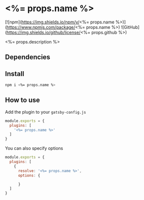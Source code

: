 # <%= props.name %>

[![npm](https://img.shields.io/npm/v/<%= props.name %>)](https://www.npmjs.com/package/<%= props.name %>)  ![GitHub](https://img.shields.io/github/license/<%= props.github %>)

<%= props.description %>

## Dependencies

## Install

```sh
npm i <%= props.name %>
```

## How to use

Add the plugin to your `gatsby-config.js`

```js
module.exports = {
  plugins: [
    '<%= props.name %>'
  ]
}
```

You can also specify options

```js
module.exports = {
  plugins: [
    {
      resolve: '<%= props.name %>',
      options: {

      }
  ]
}
```